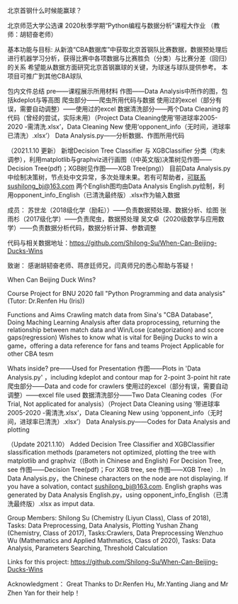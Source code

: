 北京首钢什么时候能赢球？

北京师范大学公选课 2020秋季学期“Python编程与数据分析”课程大作业 （教师：胡韧奋老师）

基本功能与目标:
从新浪“CBA数据库”中获取北京首钢队比赛数据，数据预处理后进行机器学习分析，获得比赛中各项数据与比赛胜负（分类）与比赛分差（回归）的关系
希望能从数据方面研究北京首钢赢球的关键，为球迷与球队提供参考。
本项目可推广到其他CBA球队

包内文件总结
pre——课程展示所用材料
作图——Data Analysis中所作的图，包括kdeplot与等高图
爬虫部分——爬虫所用代码与数据
使用过的excel（部分有误，需要自动调整）——使用过的excel
数据清洗部分——两个Data Cleaning 的代码（曾经的尝试，实际未用）（Project Data Cleaning使用‘带进球率2005-2020 -需清洗.xlsx’，Data Cleaning New 使用‘opponent_info（无时间，进球率已清洗）.xlsx’）
Data Analysis.py——分析数据、作图所用代码

（2021.1.10 更新）
新增Decision Tree Classifier 与 XGBClassifier 分类（均未调参），利用matplotlib与graphviz进行画图（(中英文版)决策树见作图——Decision Tree(pdf)；XGB树见作图——XGB Tree(png)）
目前Data Analysis.py中绘制决策树，节点处中文异常，多次处理未果。若有可帮助者，可联系sushilong_bj@163.com
两个English图均由Data Analysis English.py绘制，利用opponent_info_English（已清洗最终版）.xlsx作为输入数据

成员：
苏世龙（2018级化学（励耘））——负责数据预处理、数据分析、绘图
张雨杉（2017级化学）——负责爬虫，数据预处理
吴文卓（2020级数学与应用数学）——负责数据分析代码，数据分析计算、参数调整

代码与相关数据地址：https://github.com/Shilong-Su/When-Can-Beijing-Ducks-Wins

致谢：
感谢胡韧奋老师、蒋彦廷师兄，闫真师兄的悉心帮助与答疑！

When Can Beijing Duck Wins?

Course Project for BNU 2020 fall "Python Programming and data analysis" (Tutor: Dr.Renfen Hu (Iris))

Functions and Aims
Crawling match data from Sina's "CBA Database", Doing Maching Learning Analysis after data proprocessing, returning the relationship between match data and Win/Lose (categorization) and score gaps(regression)
Wishes to know what is vital for Beijing Ducks to win a game，offering a data reference for fans and teams
Project Applicable for other CBA tesm

Whats inside?
pre——Used for Presentation
作图——Plots in 'Data Analysis.py' ，including kdeplot and contour map for 2-point 3-point hit rate
爬虫部分——Data and code for crawlers
使用过的excel（部分有误，需要自动调整）——excel file used
数据清洗部分——Two Data Cleaning codes（For Trial, Not applicated for analysis）（Project Data Cleaning using ‘带进球率2005-2020 -需清洗.xlsx’，Data Cleaning New using ‘opponent_info（无时间，进球率已清洗）.xlsx’）
Data Analysis.py——Codes for Data Analysis and plotting

（Update 2021.1.10）
Added Decision Tree Classifier and XGBClassifier slassification methods (parameters not optimized, plotting the tree with matplotlib and graphviz（(Both in Chinese and English) For Decision Tree, see 作图——Decision Tree(pdf)；For XGB tree, see 作图——XGB Tree）.
In Data Analysis.py，the Chinese characters on the node are not displaying. If you have a solvation, contact sushilong_bj@163.com.
English graphs was generated by Data Analysis English.py，using opponent_info_English（已清洗最终版）.xlsx as imput data.

Group Members:
Shilong Su (Chemistry (Liyun Class), Class of 2018), Tasks: Data Preprocessing, Data Analysis, Plotting
Yushan Zhang (Chemistry, Class of 2017), Tasks:Crawlers, Data Preprocessing
Wenzhuo Wu (Mathematics and Applied Mathmatics, Class of 2020), Tasks: Data Analysis, Parameters Searching, Threshold Calculation

Links for this project: https://github.com/Shilong-Su/When-Can-Beijing-Ducks-Wins

Acknowledgment：
Great Thanks to Dr.Renfen Hu, Mr.Yanting Jiang and Mr Zhen Yan for their help！

